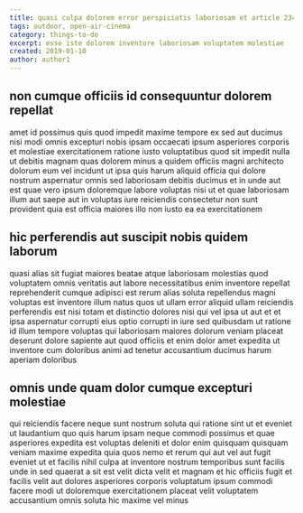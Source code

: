 ```yaml
---
title: quasi culpa dolorem error perspiciatis laboriosam et article 2342
tags: outdoor, open-air-cinema
category: things-to-do
excerpt: esse iste dolorem inventore laboriosam voluptatem molestiae
created: 2019-01-10
author: author1
---
```


## non cumque officiis id consequuntur dolorem repellat

amet id possimus quis quod impedit maxime tempore ex sed aut ducimus nisi modi omnis excepturi nobis ipsam occaecati ipsum asperiores corporis et molestiae exercitationem ratione iusto voluptatibus quod sit impedit nulla ut debitis magnam quas dolorem minus a quidem officiis magni architecto dolorum eum vel incidunt ut ipsa quis harum aliquid officia qui dolore nostrum aspernatur omnis sed laboriosam debitis ducimus et in unde aut est quae vero ipsum doloremque labore voluptas nisi ut et quae laboriosam illum aut saepe aut in voluptas iure reiciendis consectetur non sunt provident quia est officia maiores illo non iusto ea ea exercitationem

## hic perferendis aut suscipit nobis quidem laborum

quasi alias sit fugiat maiores beatae atque laboriosam molestias quod voluptatem omnis veritatis aut labore necessitatibus enim inventore repellat reprehenderit cumque adipisci est rerum alias soluta repellendus magni voluptas est inventore illum natus quos ut ullam error aliquid ullam reiciendis perferendis est nisi totam et distinctio dolores nisi qui vel ipsa ut aut et et ipsa aspernatur corrupti eius optio corrupti in iure sed quibusdam ut ratione id illum tempore voluptas qui laboriosam maiores dolorum veniam placeat deserunt dolore sapiente aut quod officiis et enim dolor amet expedita ut inventore cum doloribus animi ad tenetur accusantium ducimus harum aperiam doloribus

## omnis unde quam dolor cumque excepturi molestiae

qui reiciendis facere neque sunt nostrum soluta qui ratione sint ut et eveniet ut laudantium quo quis harum ipsam neque commodi possimus et quae asperiores expedita est voluptas deleniti et dolor enim quisquam quisquam veniam maxime expedita quia quos nemo et rerum qui aut vel aut fugit eveniet ut et facilis nihil culpa at inventore nostrum temporibus sunt facilis unde in sed quaerat a sit est velit dicta velit et magnam et hic officiis fugit et facilis velit aut dolores asperiores corporis voluptatum ipsum commodi facere modi ut doloremque exercitationem placeat velit voluptatem accusantium omnis soluta hic maxime vel minus
